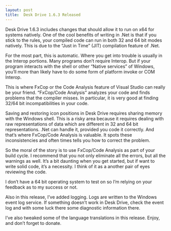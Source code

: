 ```yaml
---
layout: post
title:  Desk Drive 1.6.3 Released
---
```

Desk Drive 1.6.3 includes changes that should allow it to run on x64 for systems natively. One of the cool benefits of writing in .Net is that if you stick to the rules, your compiled code can run in both 32 and 64 bit modes natively. This is due to the “Just in Time” (JIT) compilation feature of .Net.

For the most part, this is automatic. Where you get into trouble is usually in the Interop portions. Many programs don’t require Interop. But if your program interacts with the shell or other “Native services” of Windows, you’ll more than likely have to do some form of platform invoke or COM Interop.

This is where FxCop or the Code Analysis feature of Visual Studio can really be your friend. “FxCop/Code Analysis” analyzes your code and finds problems that the compiler misses. In particular, it is very good at finding 32/64 bit incompatibilities in your code. 

Saving and restoring icon positions in Desk Drive requires sharing memory with the Windows shell. This is a risky area because it requires dealing with raw representations of data which are different in 32 and 64 bit representations. .Net can handle it, provided you code it correctly. And that’s where FxCop/Code Analysis is valuable. It spots these inconsistencies and often times tells you how to correct the problem.

So the moral of the story is to use FxCop/Code Analysis as part of your build cycle. I recommend that you not only eliminate all the errors, but all the warnings as well. It’s a bit daunting when you get started, but if want to write solid code, it’s a necessity. I think of it as a another pair of eyes reviewing the code.

I don’t have a 64 bit operating system to test on so I’m relying on your feedback as to my success or not.

Also in this release, I’ve added logging. Logs are written to the Windows event log service. If something doesn’t work in Desk Drive, check the event log and with some luck there some diagnostic information there.

I’ve also tweaked some of the language translations in this release. Enjoy, and don’t forget to donate.
